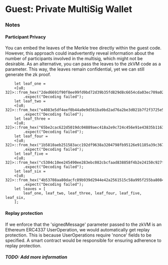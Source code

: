 # Guest: Private MultiSig Wallet

### Notes

#### Participant Privacy

You can embed the leaves of the Merkle tree directly within the guest code. 
However, this approach could inadvertently reveal information about the number of participants involved in the multisig, which might not be desirable.
As an alternative, you can pass the leaves to the zkVM code as a parameter. This way, the leaves remain confidential, yet we can still generate the zk proof.

```
    let leaf_one =
    <[u8; 32]>::from_hex("2ded6691f90f8ee99fd9bd72d39b35fd829d8c6654cda03ec709a02674aa334a")
        .expect("Decoding failed");
    let leaf_two =
    <[u8; 32]>::from_hex("e4083e5df4eef0b44a0e9d561ba9bd2ad76a2be3d021b7f2f3725e525352e988")
        .expect("Decoding failed");
    let leaf_three =
    <[u8; 32]>::from_hex("65be2cac622d5019dc04889aec418a2e9c724c456e91e43835b116350a72a42e")
        .expect("Decoding failed");
    let leaf_four =
    <[u8; 32]>::from_hex("1b5810aeb251583acc192df9638a3204798fb95126e91185a39c36728b83eb2c")
        .expect("Decoding failed");
    let leaf_five =
    <[u8; 32]>::from_hex("c5304c10ee245490ee283ebc082cbcfaad838858f4b2e24150c927ff475a2f0b")
        .expect("Decoding failed");
    let leaf_six =
    <[u8; 32]>::from_hex("4b53708aa80dacfc89b939d2944e42a2561515c58a995f255ba80844afb93fd8")
        .expect("Decoding failed");
    let leaves = [
        leaf_one, leaf_two, leaf_three, leaf_four, leaf_five, leaf_six,
    ];
```


#### Replay protection

If we enforce that the 'signedMessage' parameter passed to the zkVM is an Ethereum ERC4337 UserOperation, we would automatically get replay protection. This is because UserOperations require 'nonce' fields to be specified. A smart contract would be responsible for ensuring adherence to replay protection.


##### TODO: Add more information